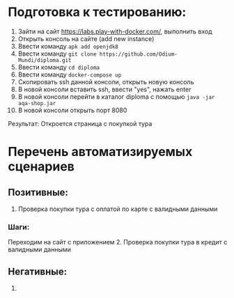 # Подготовка к тестированию: 

1. Зайти на сайт https://labs.play-with-docker.com/, выполнить вход
2. Открыть консоль на сайте (add new instance)
3. Ввести команду `apk add openjdk8`
4. Ввести команду `git clone https://github.com/Odium-Mundi/diploma.git`
5. Ввести команду `cd diploma`
6. Ввести команду `docker-compose up`
7. Скопировать ssh данной консоли, открыть новую консоль
8. В новой консоли вставить ssh, ввести "yes", нажать enter
9. В новой консоли перейти в каталог diploma с помощью `java -jar aqa-shop.jar`
10. В новой консоли открыть порт 8080 

Результат: 
Откроется страница с покупкой тура

# Перечень автоматизируемых сценариев

## Позитивные:
1. Проверка покупки тура с оплатой по карте с валидными данными
### Шаги:
Переходим на сайт с приложением 
2. Проверка покупки тура в кредит с валидными данными

## Негативные:
1. 

